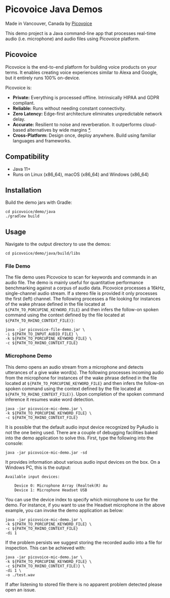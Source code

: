 # Picovoice Java Demos

Made in Vancouver, Canada by [Picovoice](https://picovoice.ai)

This demo project is a Java command-line app that processes real-time audio (i.e. microphone) and audio files
using Picovoice platform.

## Picovoice

Picovoice is the end-to-end platform for building voice products on your terms. It enables creating voice experiences
similar to Alexa and Google, but it entirely runs 100% on-device. 

Picovoice is:

- **Private:** Everything is processed offline. Intrinsically HIPAA and GDPR compliant.
- **Reliable:** Runs without needing constant connectivity.
- **Zero Latency:** Edge-first architecture eliminates unpredictable network delay.
- **Accurate:** Resilient to noise and reverberation. It outperforms cloud-based alternatives by wide margins
[*](https://github.com/Picovoice/speech-to-intent-benchmark#results).
- **Cross-Platform:** Design once, deploy anywhere. Build using familiar languages and frameworks.

## Compatibility

- Java 11+
- Runs on Linux (x86_64), macOS (x86_64) and Windows (x86_64)

## Installation

Build the demo jars with Gradle:
```console
cd picovoice/demo/java
./gradlew build
```

## Usage

Navigate to the output directory to use the demos:

```console
cd picovoice/demo/java/build/libs
```

### File Demo

The file demo uses Picovoice to scan for keywords and commands in an audio file. The demo is mainly useful for quantitative performance benchmarking against a corpus of audio data. 
Picovoice processes a 16kHz, single-channel audio stream. If a stereo file is provided it only processes the first (left) channel. 
The following processes a file looking for instances of the wake phrase defined in the file located at `${PATH_TO_PORCUPINE_KEYWORD_FILE}` 
and then infers the follow-on spoken command using the context defined by the file located at `${PATH_TO_RHINO_CONTEXT_FILE)}`:

```console
java -jar picovoice-file-demo.jar \
-i ${PATH_TO_INPUT_AUDIO_FILE} \
-k ${PATH_TO_PORCUPINE_KEYWORD_FILE} \
-c ${PATH_TO_RHINO_CONTEXT_FILE}
```

### Microphone Demo

This demo opens an audio stream from a microphone and detects utterances of a give wake word(s). The following processes
incoming audio from the microphone for instances of the wake phrase defined in the file located at
`${PATH_TO_PORCUPINE_KEYWORD_FILE}` and then infers the follow-on spoken command using the context defined by the file
located at `${PATH_TO_RHINO_CONTEXT_FILE)}`. Upon completion of the spoken command inference it resumes wake word
detection.

```console
java -jar picovoice-mic-demo.jar \
-k ${PATH_TO_PORCUPINE_KEYWORD_FILE} \
-c ${PATH_TO_RHINO_CONTEXT_FILE}
```

It is possible that the default audio input device recognized by PyAudio is not the one being used. There are a couple
of debugging facilities baked into the demo application to solve this. First, type the following into the console:

```console
java -jar picovoice-mic-demo.jar -sd
```

It provides information about various audio input devices on the box. On a Windows PC, this is the output:

```
Available input devices:

    Device 0: Microphone Array (Realtek(R) Au
    Device 1: Microphone Headset USB	
``` 

You can use the device index to specify which microphone to use for the demo. For instance, if you want to use the Headset 
microphone in the above example, you can invoke the demo application as below:

```console
java -jar picovoice-mic-demo.jar \
-k ${PATH_TO_PORCUPINE_KEYWORD_FILE} \
-c ${PATH_TO_RHINO_CONTEXT_FILE}
-di 1
```

If the problem persists we suggest storing the recorded audio into a file for inspection. This can be achieved with:

```console
java -jar picovoice-mic-demo.jar \
-k ${PATH_TO_PORCUPINE_KEYWORD_FILE} \
-c ${PATH_TO_RHINO_CONTEXT_FILE)} \
-di 1 \
-o ./test.wav
```

If after listening to stored file there is no apparent problem detected please open an issue.
